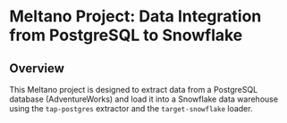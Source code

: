 # Meltano Project: Data Integration from PostgreSQL to Snowflake

## Overview
This Meltano project is designed to extract data from a PostgreSQL database (AdventureWorks) and load it into a Snowflake data warehouse using the `tap-postgres` extractor and the `target-snowflake` loader. 
